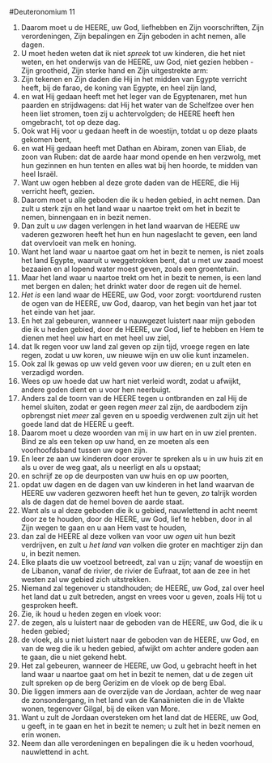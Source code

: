 #Deuteronomium 11
1. Daarom moet u de HEERE, uw God, liefhebben en Zijn voorschriften, Zijn verordeningen, Zijn bepalingen en Zijn geboden in acht nemen, alle dagen.
2. U moet heden weten dat ik niet *spreek* tot uw kinderen, die het niet weten, en het onderwijs van de HEERE, uw God, niet gezien hebben - Zijn grootheid, Zijn sterke hand en Zijn uitgestrekte arm:
3. Zijn tekenen en Zijn daden die Hij in het midden van Egypte verricht heeft, bij de farao, de koning van Egypte, en heel zijn land,
4. en wat Hij gedaan heeft met het leger van de Egyptenaren, met hun paarden en strijdwagens: dat Hij het water van de Schelfzee over hen heen liet stromen, toen zij u achtervolgden; de HEERE heeft hen omgebracht, tot op deze dag.
5. Ook wat Hij voor u gedaan heeft in de woestijn, totdat u op deze plaats gekomen bent,
6. en wat Hij gedaan heeft met Dathan en Abiram, zonen van Eliab, de zoon van Ruben: dat de aarde haar mond opende en hen verzwolg, met hun gezinnen en hun tenten en alles wat bij hen hoorde, te midden van heel Israël.
7. Want uw ogen hebben al deze grote daden van de HEERE, die Hij verricht heeft, gezien.
8. Daarom moet u alle geboden die ik u heden gebied, in acht nemen. Dan zult u sterk zijn en het land waar u naartoe trekt om het in bezit te nemen, binnengaan en in bezit nemen.
9. Dan zult u *uw* dagen verlengen in het land waarvan de HEERE uw vaderen gezworen heeft het hun en hun nageslacht te geven, een land dat overvloeit van melk en honing.
10. Want het land waar u naartoe gaat om het in bezit te nemen, is niet zoals het land Egypte, waaruit u weggetrokken bent, dat u met uw zaad moest bezaaien en al lopend water moest geven, zoals een groentetuin.
11. Maar het land waar u naartoe trekt om het in bezit te nemen, is een land met bergen en dalen; het drinkt water door de regen uit de hemel.
12. *Het is* een land waar de HEERE, uw God, voor zorgt: voortdurend rusten de ogen van de HEERE, uw God, daarop, van het begin van het jaar tot het einde van het jaar.
13. En het zal gebeuren, wanneer u nauwgezet luistert naar mijn geboden die ik u heden gebied, door de HEERE, uw God, lief te hebben en Hem te dienen met heel uw hart en met heel uw ziel,
14. dat Ik regen voor uw land zal geven op zijn tijd, vroege regen en late regen, zodat u uw koren, uw nieuwe wijn en uw olie kunt inzamelen.
15. Ook zal Ik gewas op uw veld geven voor uw dieren; en u zult eten en verzadigd worden.
16. Wees op uw hoede dat uw hart niet verleid wordt, zodat u afwijkt, andere goden dient en u voor hen neerbuigt.
17. Anders zal de toorn van de HEERE tegen u ontbranden en zal Hij de hemel sluiten, zodat er geen regen *meer* zal zijn, de aardbodem zijn opbrengst niet *meer* zal geven en u spoedig verdwenen zult zijn uit het goede land dat de HEERE u geeft.
18. Daarom moet u deze woorden van mij in uw hart en in uw ziel prenten. Bind ze als een teken op uw hand, en ze moeten als een voorhoofdsband tussen uw ogen zijn.
19. En leer ze aan uw kinderen door erover te spreken als u in uw huis zit en als u over de weg gaat, als u neerligt en als u opstaat;
20. en schrijf ze op de deurposten van uw huis en op uw poorten,
21. opdat uw dagen en de dagen van uw kinderen in het land waarvan de HEERE uw vaderen gezworen heeft het hun te geven, *zo* talrijk worden als de dagen dat de hemel boven de aarde staat.
22. Want als u al deze geboden die ik u gebied, nauwlettend in acht neemt door ze te houden, door de HEERE, uw God, lief te hebben, door in al Zijn wegen te gaan en u aan Hem vast te houden,
23. dan zal de HEERE al deze volken van voor uw *ogen* uit hun bezit verdrijven, en zult u *het land van* volken die groter en machtiger zijn dan u, in bezit nemen.
24. Elke plaats die uw voetzool betreedt, zal van u zijn; vanaf de woestijn en de Libanon, vanaf de rivier, de rivier de Eufraat, tot aan de zee in het westen zal uw gebied zich uitstrekken.
25. Niemand zal tegenover u standhouden; de HEERE, uw God, zal over heel het land dat u zult betreden, angst en vrees voor u geven, zoals Hij tot u gesproken heeft.
26. Zie, ik houd u heden zegen en vloek voor:
27. de zegen, als u luistert naar de geboden van de HEERE, uw God, die ik u heden gebied;
28. de vloek, als u niet luistert naar de geboden van de HEERE, uw God, en van de weg die ik u heden gebied, afwijkt om achter andere goden aan te gaan, die u niet gekend hebt.
29. Het zal gebeuren, wanneer de HEERE, uw God, u gebracht heeft in het land waar u naartoe gaat om het in bezit te nemen, dat u de zegen uit zult spreken op de berg Gerizim en de vloek op de berg Ebal.
30. Die liggen immers aan de overzijde van de Jordaan, achter de weg naar de zonsondergang, in het land van de Kanaänieten die in de Vlakte wonen, tegenover Gilgal, bij de eiken van More.
31. Want u zult de Jordaan oversteken om het land dat de HEERE, uw God, u geeft, in te gaan en het in bezit te nemen; u zult het in bezit nemen en erin wonen.
32. Neem dan alle verordeningen en bepalingen die ik u heden voorhoud, nauwlettend in acht.
